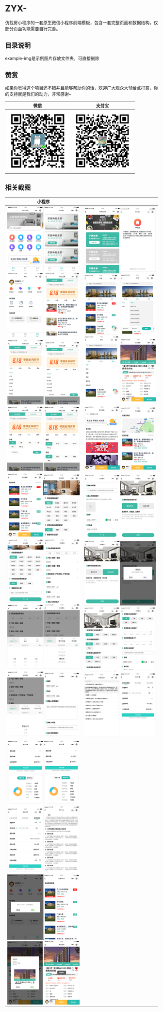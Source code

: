 # ZYX-
仿找房小程序的一套原生微信小程序前端模板，包含一套完整页面和数据结构，仅部分页面功能需要自行完善。

## 目录说明

example-img是示例图片存放文件夹，可直接删除

## 赞赏

如果你觉得这个项目还不错并且能够帮助你的话，欢迎广大观众大爷给点打赏，你的支持就是我们的动力，非常感谢~

|                       微信                       |                      支付宝                       |
| :----------------------------------------------: | :-----------------------------------------------: |
| <img src="./example-img/pay/weichat.png" width="200" /> | <img src="./example-img/pay/alipay.png" width="200" /> |



## 相关截图

|                        小程序                         |                                                       |
| :----------------------------------------------------: | :---------------------------------------------------: |
|      ![image text](./example-img/long/1.png)       |    ![image text](./example-img/long/2.jpg)    |
|      ![image text](./example-img/long/3.png)       |    ![image text](./example-img/long/4.png)    |
|      ![image text](./example-img/long/5.png)       |